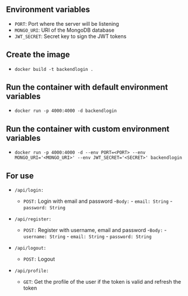 <!-- Create a README which say the necesary environment variables to use the backend -->

## Environment variables

- `PORT`: Port where the server will be listening
- `MONGO_URI`: URI of the MongoDB database
- `JWT_SECRET`: Secret key to sign the JWT tokens

## Create the image

- `docker build -t backendlogin .`

## Run the container with default environment variables

- `docker run -p 4000:4000 -d backendlogin`

## Run the container with custom environment variables

- `docker run -p 4000:4000 -d --env PORT=<PORT> --env MONGO_URI='<MONGO_URI>' --env JWT_SECRET='<SECRET>' backendlogin`

## For use

- `/api/login:`
    - `POST:` Login with email and password
        -`Body:`
            - `email: String`
            - `password: String`

- `/api/register:`
    - `POST:` Register with username, email and password
        -`Body:`
            - `username: String`
            - `email: String`
            - `password: String`

- `/api/logout:`
    - `POST:` Logout

- `/api/profile:`
    - `GET`: Get the profile of the user if the token is valid and refresh the token